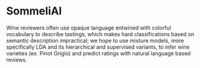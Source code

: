 # SommeliAI
Wine reviewers often use opaque language entwined with colorful vocabulary to describe tastings, which makes hard classifications based on semantic description impractical; we hope to use mixture models, more specifically LDA and its hierarchical and supervised variants, to infer wine varieties (ex. Pinot Grigio) and predict ratings with natural language based reviews.  
